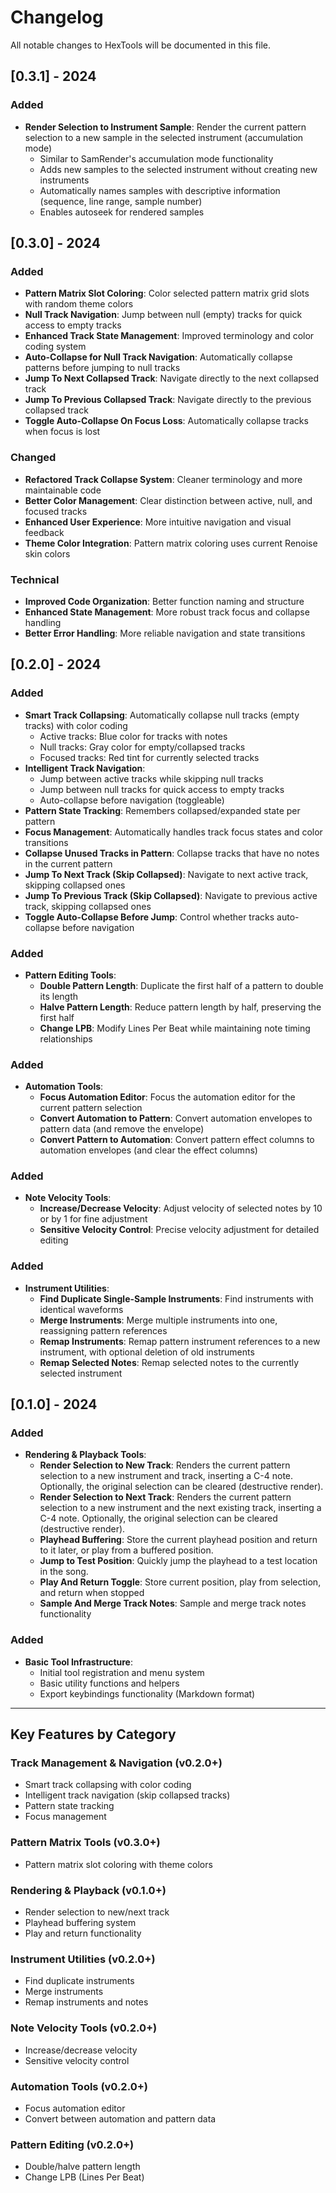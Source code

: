 # Changelog

All notable changes to HexTools will be documented in this file.

## [0.3.1] - 2024

### Added
- **Render Selection to Instrument Sample**: Render the current pattern selection to a new sample in the selected instrument (accumulation mode)
  - Similar to SamRender's accumulation mode functionality
  - Adds new samples to the selected instrument without creating new instruments
  - Automatically names samples with descriptive information (sequence, line range, sample number)
  - Enables autoseek for rendered samples

## [0.3.0] - 2024

### Added
- **Pattern Matrix Slot Coloring**: Color selected pattern matrix grid slots with random theme colors
- **Null Track Navigation**: Jump between null (empty) tracks for quick access to empty tracks
- **Enhanced Track State Management**: Improved terminology and color coding system
- **Auto-Collapse for Null Track Navigation**: Automatically collapse patterns before jumping to null tracks
- **Jump To Next Collapsed Track**: Navigate directly to the next collapsed track
- **Jump To Previous Collapsed Track**: Navigate directly to the previous collapsed track
- **Toggle Auto-Collapse On Focus Loss**: Automatically collapse tracks when focus is lost

### Changed
- **Refactored Track Collapse System**: Cleaner terminology and more maintainable code
- **Better Color Management**: Clear distinction between active, null, and focused tracks
- **Enhanced User Experience**: More intuitive navigation and visual feedback
- **Theme Color Integration**: Pattern matrix coloring uses current Renoise skin colors

### Technical
- **Improved Code Organization**: Better function naming and structure
- **Enhanced State Management**: More robust track focus and collapse handling
- **Better Error Handling**: More reliable navigation and state transitions

## [0.2.0] - 2024

### Added
- **Smart Track Collapsing**: Automatically collapse null tracks (empty tracks) with color coding
  - Active tracks: Blue color for tracks with notes
  - Null tracks: Gray color for empty/collapsed tracks
  - Focused tracks: Red tint for currently selected tracks
- **Intelligent Track Navigation**: 
  - Jump between active tracks while skipping null tracks
  - Jump between null tracks for quick access to empty tracks
  - Auto-collapse before navigation (toggleable)
- **Pattern State Tracking**: Remembers collapsed/expanded state per pattern
- **Focus Management**: Automatically handles track focus states and color transitions
- **Collapse Unused Tracks in Pattern**: Collapse tracks that have no notes in the current pattern
- **Jump To Next Track (Skip Collapsed)**: Navigate to next active track, skipping collapsed ones
- **Jump To Previous Track (Skip Collapsed)**: Navigate to previous active track, skipping collapsed ones
- **Toggle Auto-Collapse Before Jump**: Control whether tracks auto-collapse before navigation

### Added
- **Pattern Editing Tools**:
  - **Double Pattern Length**: Duplicate the first half of a pattern to double its length
  - **Halve Pattern Length**: Reduce pattern length by half, preserving the first half
  - **Change LPB**: Modify Lines Per Beat while maintaining note timing relationships

### Added
- **Automation Tools**:
  - **Focus Automation Editor**: Focus the automation editor for the current pattern selection
  - **Convert Automation to Pattern**: Convert automation envelopes to pattern data (and remove the envelope)
  - **Convert Pattern to Automation**: Convert pattern effect columns to automation envelopes (and clear the effect columns)

### Added
- **Note Velocity Tools**:
  - **Increase/Decrease Velocity**: Adjust velocity of selected notes by 10 or by 1 for fine adjustment
  - **Sensitive Velocity Control**: Precise velocity adjustment for detailed editing

### Added
- **Instrument Utilities**:
  - **Find Duplicate Single-Sample Instruments**: Find instruments with identical waveforms
  - **Merge Instruments**: Merge multiple instruments into one, reassigning pattern references
  - **Remap Instruments**: Remap pattern instrument references to a new instrument, with optional deletion of old instruments
  - **Remap Selected Notes**: Remap selected notes to the currently selected instrument

## [0.1.0] - 2024

### Added
- **Rendering & Playback Tools**:
  - **Render Selection to New Track**: Renders the current pattern selection to a new instrument and track, inserting a C-4 note. Optionally, the original selection can be cleared (destructive render).
  - **Render Selection to Next Track**: Renders the current pattern selection to a new instrument and the next existing track, inserting a C-4 note. Optionally, the original selection can be cleared (destructive render).
  - **Playhead Buffering**: Store the current playhead position and return to it later, or play from a buffered position.
  - **Jump to Test Position**: Quickly jump the playhead to a test location in the song.
  - **Play And Return Toggle**: Store current position, play from selection, and return when stopped
  - **Sample And Merge Track Notes**: Sample and merge track notes functionality

### Added
- **Basic Tool Infrastructure**:
  - Initial tool registration and menu system
  - Basic utility functions and helpers
  - Export keybindings functionality (Markdown format)

---

## Key Features by Category

### Track Management & Navigation (v0.2.0+)
- Smart track collapsing with color coding
- Intelligent track navigation (skip collapsed tracks)
- Pattern state tracking
- Focus management

### Pattern Matrix Tools (v0.3.0+)
- Pattern matrix slot coloring with theme colors

### Rendering & Playback (v0.1.0+)
- Render selection to new/next track
- Playhead buffering system
- Play and return functionality

### Instrument Utilities (v0.2.0+)
- Find duplicate instruments
- Merge instruments
- Remap instruments and notes

### Note Velocity Tools (v0.2.0+)
- Increase/decrease velocity
- Sensitive velocity control

### Automation Tools (v0.2.0+)
- Focus automation editor
- Convert between automation and pattern data

### Pattern Editing (v0.2.0+)
- Double/halve pattern length
- Change LPB (Lines Per Beat) 